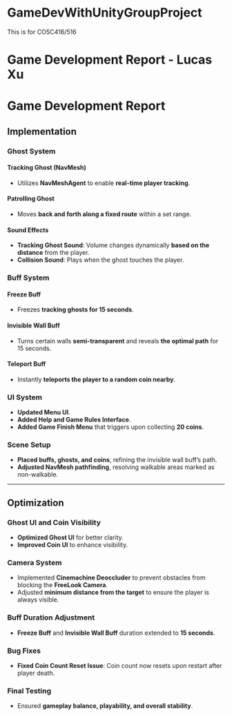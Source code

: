 # GameDevWithUnityGroupProject
This is for COSC416/516

# **Game Development Report - Lucas Xu**
# **Game Development Report**

## **Implementation**
### **Ghost System**
#### **Tracking Ghost (NavMesh)**
- Utilizes **NavMeshAgent** to enable **real-time player tracking**.

#### **Patrolling Ghost**
- Moves **back and forth along a fixed route** within a set range.

#### **Sound Effects**
- **Tracking Ghost Sound**: Volume changes dynamically **based on the distance** from the player.  
- **Collision Sound**: Plays when the ghost touches the player.

### **Buff System**
#### **Freeze Buff**
- Freezes **tracking ghosts for 15 seconds**.

#### **Invisible Wall Buff**
- Turns certain walls **semi-transparent** and reveals **the optimal path** for 15 seconds.

#### **Teleport Buff**
- Instantly **teleports the player to a random coin nearby**.

### **UI System**
- **Updated Menu UI**.  
- **Added Help and Game Rules Interface**.  
- **Added Game Finish Menu** that triggers upon collecting **20 coins**.  

### **Scene Setup**
- **Placed buffs, ghosts, and coins**, refining the invisible wall buff’s path.  
- **Adjusted NavMesh pathfinding**, resolving walkable areas marked as non-walkable.  

---

## **Optimization**
### **Ghost UI and Coin Visibility**
- **Optimized Ghost UI** for better clarity.  
- **Improved Coin UI** to enhance visibility.  

### **Camera System**
- Implemented **Cinemachine Deoccluder** to prevent obstacles from blocking the **FreeLook Camera**.
- Adjusted **minimum distance from the target** to ensure the player is always visible.

### **Buff Duration Adjustment**
- **Freeze Buff** and **Invisible Wall Buff** duration extended to **15 seconds**.

### **Bug Fixes**
- **Fixed Coin Count Reset Issue**: Coin count now resets upon restart after player death.  

### **Final Testing**
- Ensured **gameplay balance, playability, and overall stability**.
